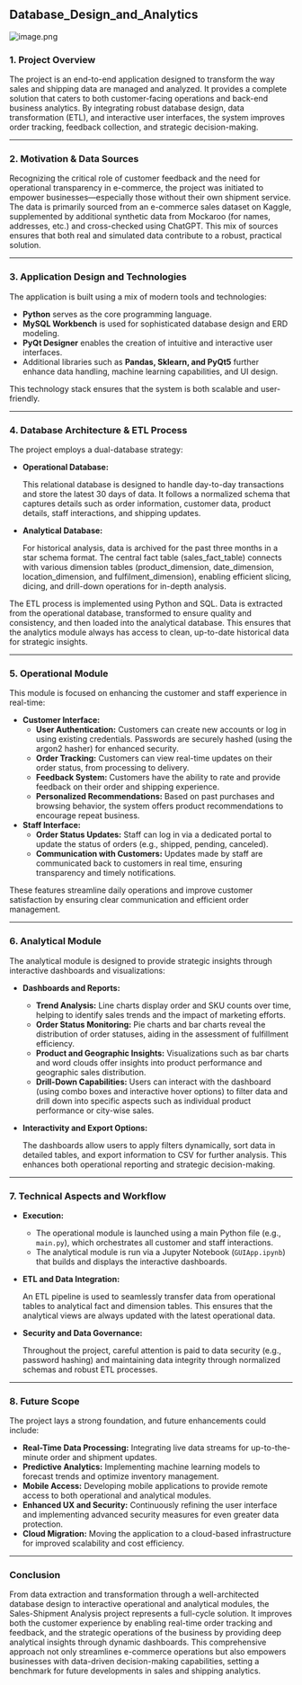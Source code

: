 ## Database_Design_and_Analytics

![image.png](attachment:5077efff-d084-448d-9a2d-fa7a0f356b90:image.png)

### 1. Project Overview

The project is an end-to-end application designed to transform the way sales and shipping data are managed and analyzed. It provides a complete solution that caters to both customer-facing operations and back-end business analytics. By integrating robust database design, data transformation (ETL), and interactive user interfaces, the system improves order tracking, feedback collection, and strategic decision-making.

---

### 2. Motivation & Data Sources

Recognizing the critical role of customer feedback and the need for operational transparency in e-commerce, the project was initiated to empower businesses—especially those without their own shipment service. The data is primarily sourced from an e-commerce sales dataset on Kaggle, supplemented by additional synthetic data from Mockaroo (for names, addresses, etc.) and cross-checked using ChatGPT. This mix of sources ensures that both real and simulated data contribute to a robust, practical solution.

---

### 3. Application Design and Technologies

The application is built using a mix of modern tools and technologies:

- **Python** serves as the core programming language.
- **MySQL Workbench** is used for sophisticated database design and ERD modeling.
- **PyQt Designer** enables the creation of intuitive and interactive user interfaces.
- Additional libraries such as **Pandas, Sklearn, and PyQt5** further enhance data handling, machine learning capabilities, and UI design.

This technology stack ensures that the system is both scalable and user-friendly.

---

### 4. Database Architecture & ETL Process

The project employs a dual-database strategy:

- **Operational Database:**
    
    This relational database is designed to handle day-to-day transactions and store the latest 30 days of data. It follows a normalized schema that captures details such as order information, customer data, product details, staff interactions, and shipping updates.
    
- **Analytical Database:**
    
    For historical analysis, data is archived for the past three months in a star schema format. The central fact table (sales_fact_table) connects with various dimension tables (product_dimension, date_dimension, location_dimension, and fulfilment_dimension), enabling efficient slicing, dicing, and drill-down operations for in-depth analysis.
    

The ETL process is implemented using Python and SQL. Data is extracted from the operational database, transformed to ensure quality and consistency, and then loaded into the analytical database. This ensures that the analytics module always has access to clean, up-to-date historical data for strategic insights.

---

### 5. Operational Module

This module is focused on enhancing the customer and staff experience in real-time:

- **Customer Interface:**
    - **User Authentication:** Customers can create new accounts or log in using existing credentials. Passwords are securely hashed (using the argon2 hasher) for enhanced security.
    - **Order Tracking:** Customers can view real-time updates on their order status, from processing to delivery.
    - **Feedback System:** Customers have the ability to rate and provide feedback on their order and shipping experience.
    - **Personalized Recommendations:** Based on past purchases and browsing behavior, the system offers product recommendations to encourage repeat business.
- **Staff Interface:**
    - **Order Status Updates:** Staff can log in via a dedicated portal to update the status of orders (e.g., shipped, pending, canceled).
    - **Communication with Customers:** Updates made by staff are communicated back to customers in real time, ensuring transparency and timely notifications.

These features streamline daily operations and improve customer satisfaction by ensuring clear communication and efficient order management.

---

### 6. Analytical Module

The analytical module is designed to provide strategic insights through interactive dashboards and visualizations:

- **Dashboards and Reports:**
    - **Trend Analysis:** Line charts display order and SKU counts over time, helping to identify sales trends and the impact of marketing efforts.
    - **Order Status Monitoring:** Pie charts and bar charts reveal the distribution of order statuses, aiding in the assessment of fulfillment efficiency.
    - **Product and Geographic Insights:** Visualizations such as bar charts and word clouds offer insights into product performance and geographic sales distribution.
    - **Drill-Down Capabilities:** Users can interact with the dashboard (using combo boxes and interactive hover options) to filter data and drill down into specific aspects such as individual product performance or city-wise sales.
- **Interactivity and Export Options:**
    
    The dashboards allow users to apply filters dynamically, sort data in detailed tables, and export information to CSV for further analysis. This enhances both operational reporting and strategic decision-making.
    

---

### 7. Technical Aspects and Workflow

- **Execution:**
    - The operational module is launched using a main Python file (e.g., `main.py`), which orchestrates all customer and staff interactions.
    - The analytical module is run via a Jupyter Notebook (`GUIApp.ipynb`) that builds and displays the interactive dashboards.
- **ETL and Data Integration:**
    
    An ETL pipeline is used to seamlessly transfer data from operational tables to analytical fact and dimension tables. This ensures that the analytical views are always updated with the latest operational data.
    
- **Security and Data Governance:**
    
    Throughout the project, careful attention is paid to data security (e.g., password hashing) and maintaining data integrity through normalized schemas and robust ETL processes.
    

---

### 8. Future Scope

The project lays a strong foundation, and future enhancements could include:

- **Real-Time Data Processing:** Integrating live data streams for up-to-the-minute order and shipment updates.
- **Predictive Analytics:** Implementing machine learning models to forecast trends and optimize inventory management.
- **Mobile Access:** Developing mobile applications to provide remote access to both operational and analytical modules.
- **Enhanced UX and Security:** Continuously refining the user interface and implementing advanced security measures for even greater data protection.
- **Cloud Migration:** Moving the application to a cloud-based infrastructure for improved scalability and cost efficiency.

---

### Conclusion

From data extraction and transformation through a well-architected database design to interactive operational and analytical modules, the Sales-Shipment Analysis project represents a full-cycle solution. It improves both the customer experience by enabling real-time order tracking and feedback, and the strategic operations of the business by providing deep analytical insights through dynamic dashboards. This comprehensive approach not only streamlines e-commerce operations but also empowers businesses with data-driven decision-making capabilities, setting a benchmark for future developments in sales and shipping analytics.
